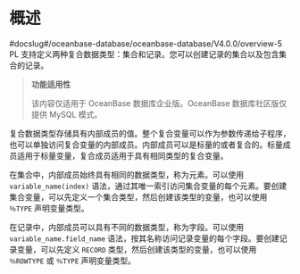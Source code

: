 概述 
=======================
#docslug#/oceanbase-database/oceanbase-database/V4.0.0/overview-5
PL 支持定义两种复合数据类型：集合和记录。您可以创建记录的集合以及包含集合的记录。

>**功能适用性**
>
>该内容仅适用于 OceanBase 数据库企业版。OceanBase 数据库社区版仅提供 MySQL 模式。

复合数据类型存储具有内部成员的值。整个复合变量可以作为参数传递给子程序，也可以单独访问复合变量的内部成员。内部成员可以是标量的或者复合的。标量成员适用于标量变量，复合成员适用于具有相同类型的复合变量。

在集合中，内部成员始终具有相同的数据类型，称为元素。可以使用 `variable_name(index)` 语法，通过其唯一索引访问集合变量的每个元素。要创建集合变量，可以先定义一个集合类型，然后创建该类型的变量，也可以使用 `％TYPE` 声明变量类型。

在记录中，内部成员可以具有不同的数据类型，称为字段。可以使用 `variable_name.field_name` 语法，按其名称访问记录变量的每个字段。要创建记录变量，可以先定义 `RECORD` 类型，然后创建该类型的变量，也可以使用 `％ROWTYPE` 或 `％TYPE` 声明变量类型。

